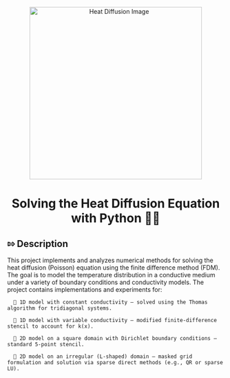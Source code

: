 <p align="center">
  <img src="https://raw.githubusercontent.com/georgi901/numerical-heat-diffusion/main/image.png" alt="Heat Diffusion Image" width="400"/>
</p>

<h1 align="center">Solving the Heat Diffusion Equation with Python 🐍🔥</h1>

## ⇰ Description 
  This project implements and analyzes numerical methods for solving the heat diffusion (Poisson) equation using the finite difference method (FDM). The goal is to model the temperature distribution in a conductive medium under a variety of boundary conditions and conductivity models.
  The project contains implementations and experiments for:

      📎 1D model with constant conductivity — solved using the Thomas algorithm for tridiagonal systems.

      📎 1D model with variable conductivity — modified finite-difference stencil to account for k(x).

      📎 2D model on a square domain with Dirichlet boundary conditions — standard 5-point stencil.

      📎 2D model on an irregular (L-shaped) domain — masked grid formulation and solution via sparse direct methods (e.g., QR or sparse LU).

      
